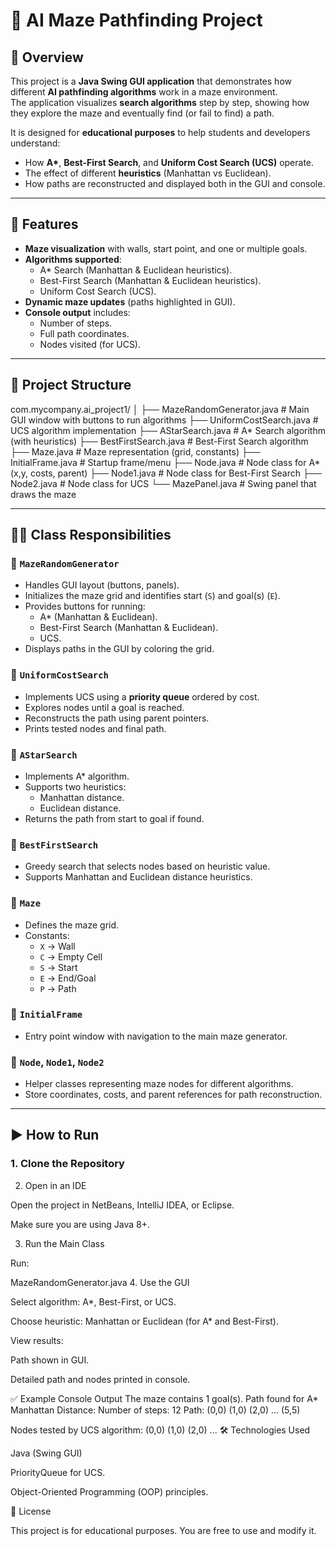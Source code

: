 # 🧩 AI Maze Pathfinding Project

## 📌 Overview
This project is a **Java Swing GUI application** that demonstrates how different **AI pathfinding algorithms** work in a maze environment.  
The application visualizes **search algorithms** step by step, showing how they explore the maze and eventually find (or fail to find) a path.

It is designed for **educational purposes** to help students and developers understand:
- How **A\***, **Best-First Search**, and **Uniform Cost Search (UCS)** operate.
- The effect of different **heuristics** (Manhattan vs Euclidean).
- How paths are reconstructed and displayed both in the GUI and console.

---

## 🚀 Features
- **Maze visualization** with walls, start point, and one or multiple goals.
- **Algorithms supported**:
  - A\* Search (Manhattan & Euclidean heuristics).
  - Best-First Search (Manhattan & Euclidean heuristics).
  - Uniform Cost Search (UCS).
- **Dynamic maze updates** (paths highlighted in GUI).
- **Console output** includes:
  - Number of steps.
  - Full path coordinates.
  - Nodes visited (for UCS).

---

## 📂 Project Structure

com.mycompany.ai_project1/
│
├── MazeRandomGenerator.java # Main GUI window with buttons to run algorithms
├── UniformCostSearch.java # UCS algorithm implementation
├── AStarSearch.java # A* Search algorithm (with heuristics)
├── BestFirstSearch.java # Best-First Search algorithm
├── Maze.java # Maze representation (grid, constants)
├── InitialFrame.java # Startup frame/menu
├── Node.java # Node class for A* (x,y, costs, parent)
├── Node1.java # Node class for Best-First Search
├── Node2.java # Node class for UCS
└── MazePanel.java # Swing panel that draws the maze

---

## 🧑‍💻 Class Responsibilities

### 🔹 `MazeRandomGenerator`
- Handles GUI layout (buttons, panels).
- Initializes the maze grid and identifies start (`S`) and goal(s) (`E`).
- Provides buttons for running:
  - A\* (Manhattan & Euclidean).
  - Best-First Search (Manhattan & Euclidean).
  - UCS.
- Displays paths in the GUI by coloring the grid.

### 🔹 `UniformCostSearch`
- Implements UCS using a **priority queue** ordered by cost.
- Explores nodes until a goal is reached.
- Reconstructs the path using parent pointers.
- Prints tested nodes and final path.

### 🔹 `AStarSearch`
- Implements A\* algorithm.
- Supports two heuristics:
  - Manhattan distance.
  - Euclidean distance.
- Returns the path from start to goal if found.

### 🔹 `BestFirstSearch`
- Greedy search that selects nodes based on heuristic value.
- Supports Manhattan and Euclidean distance heuristics.

### 🔹 `Maze`
- Defines the maze grid.
- Constants:
  - `X` → Wall
  - `C` → Empty Cell
  - `S` → Start
  - `E` → End/Goal
  - `P` → Path

### 🔹 `InitialFrame`
- Entry point window with navigation to the main maze generator.

### 🔹 `Node`, `Node1`, `Node2`
- Helper classes representing maze nodes for different algorithms.
- Store coordinates, costs, and parent references for path reconstruction.

---

## ▶️ How to Run

### 1. Clone the Repository
2. Open in an IDE

Open the project in NetBeans, IntelliJ IDEA, or Eclipse.

Make sure you are using Java 8+.

3. Run the Main Class

Run:

MazeRandomGenerator.java
4. Use the GUI

Select algorithm: A*, Best-First, or UCS.

Choose heuristic: Manhattan or Euclidean (for A* and Best-First).

View results:

Path shown in GUI.

Detailed path and nodes printed in console.


✅ Example Console Output
The maze contains 1 goal(s).
Path found for A* Manhattan Distance:
Number of steps: 12
Path: (0,0) (1,0) (2,0) ... (5,5)

Nodes tested by UCS algorithm:
(0,0) (1,0) (2,0) ...
🛠️ Technologies Used

Java (Swing GUI)

PriorityQueue for UCS.

Object-Oriented Programming (OOP) principles.

📜 License

This project is for educational purposes.
You are free to use and modify it.
